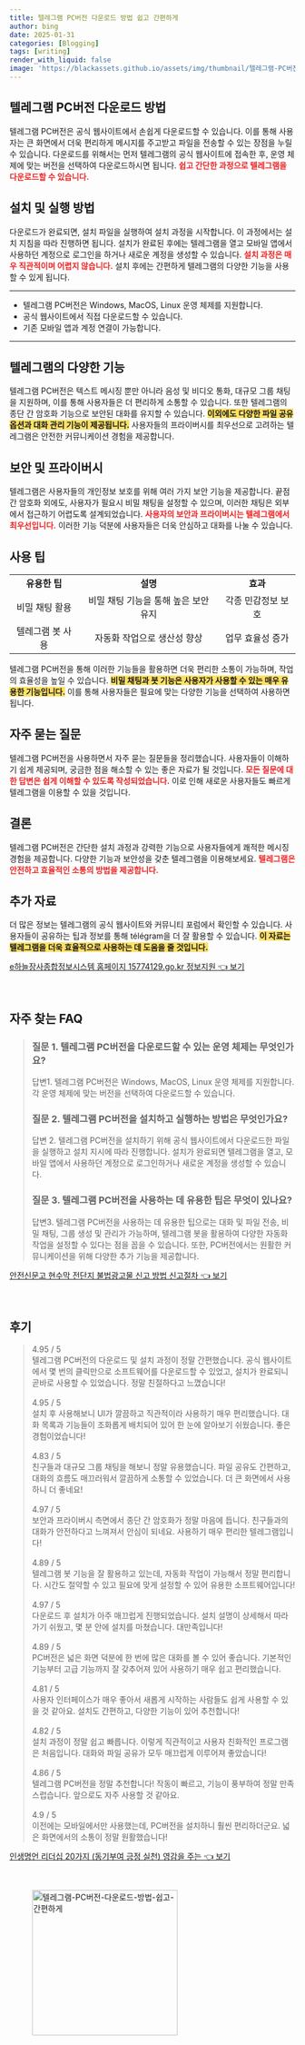```yaml
---
title: 텔레그램 PC버전 다운로드 방법 쉽고 간편하게
author: bing
date: 2025-01-31
categories: [Blogging]
tags: [writing]
render_with_liquid: false
image: 'https://blackassets.github.io/assets/img/thumbnail/텔레그램-PC버전-다운로드-방법-쉽고-간편하게.webp'
---
```



<h2 id='텔레그램 PC버전 다운로드 방법'>텔레그램 PC버전 다운로드 방법</h2>

<p>텔레그램 PC버전은 공식 웹사이트에서 손쉽게 다운로드할 수 있습니다. 이를 통해 사용자는 큰 화면에서 더욱 편리하게 메시지를 주고받고 파일을 전송할 수 있는 장점을 누릴 수 있습니다. 다운로드를 위해서는 먼저 텔레그램의 공식 웹사이트에 접속한 후, 운영 체제에 맞는 버전을 선택하여 다운로드하시면 됩니다. <b><span style="color: #ee2323;">쉽고 간단한 과정으로 텔레그램을 다운로드할 수 있습니다.</span></b></p>

<h2 id='설치 및 실행 방법'>설치 및 실행 방법</h2>

<p>다운로드가 완료되면, 설치 파일을 실행하여 설치 과정을 시작합니다. 이 과정에서는 설치 지침을 따라 진행하면 됩니다. 설치가 완료된 후에는 텔레그램을 열고 모바일 앱에서 사용하던 계정으로 로그인을 하거나 새로운 계정을 생성할 수 있습니다. <b><span style="color: #ee2323;">설치 과정은 매우 직관적이며 어렵지 않습니다.</span></b> 설치 후에는 간편하게 텔레그램의 다양한 기능을 사용할 수 있게 됩니다.</p>

<hr />

<ul>
    <li>텔레그램 PC버전은 Windows, MacOS, Linux 운영 체제를 지원합니다.</li>
    <li>공식 웹사이트에서 직접 다운로드할 수 있습니다.</li>
    <li>기존 모바일 앱과 계정 연결이 가능합니다.</li>
</ul>

<hr />

<h2 id='텔레그램의 다양한 기능'>텔레그램의 다양한 기능</h2>

<p>텔레그램 PC버전은 텍스트 메시징 뿐만 아니라 음성 및 비디오 통화, 대규모 그룹 채팅을 지원하며, 이를 통해 사용자들은 더 편리하게 소통할 수 있습니다. 또한 텔레그램의 종단 간 암호화 기능으로 보안된 대화를 유지할 수 있습니다. <b><span style="background-color: #ffe066;">이외에도 다양한 파일 공유 옵션과 대화 관리 기능이 제공됩니다.</span></b> 사용자들의 프라이버시를 최우선으로 고려하는 텔레그램은 안전한 커뮤니케이션 경험을 제공합니다.</p>

<h2 id='보안 및 프라이버시'>보안 및 프라이버시</h2>

<p>텔레그램은 사용자들의 개인정보 보호를 위해 여러 가지 보안 기능을 제공합니다. 끝점 간 암호화 외에도, 사용자가 필요시 비밀 채팅을 설정할 수 있으며, 이러한 채팅은 외부에서 접근하기 어렵도록 설계되었습니다. <b><span style="color: #ee2323;">사용자의 보안과 프라이버시는 텔레그램에서 최우선입니다.</span></b> 이러한 기능 덕분에 사용자들은 더욱 안심하고 대화를 나눌 수 있습니다.</p>

<h2 id='사용 팁'>사용 팁</h2>

<table>
    <tr>
        <td style="text-align: center; height: 17px;"><b>유용한 팁</b></td>
        <td style="text-align: center; height: 17px;"><b>설명</b></td>
        <td style="text-align: center; height: 17px;"><b>효과</b></td>
    </tr>
    <tr>
        <td style="text-align: center; height: 17px;">비밀 채팅 활용</td>
        <td style="text-align: center; height: 17px;">비밀 채팅 기능을 통해 높은 보안 유지</td>
        <td style="text-align: center; height: 17px;">각종 민감정보 보호</td>
    </tr>
    <tr>
        <td style="text-align: center; height: 17px;">텔레그램 봇 사용</td>
        <td style="text-align: center; height: 17px;">자동화 작업으로 생산성 향상</td>
        <td style="text-align: center; height: 17px;">업무 효율성 증가</td>
    </tr>
</table>

<p>텔레그램 PC버전을 통해 이러한 기능들을 활용하면 더욱 편리한 소통이 가능하며, 작업의 효율성을 높일 수 있습니다. <b><span style="background-color: #ffe066;">비밀 채팅과 봇 기능은 사용자가 사용할 수 있는 매우 유용한 기능입니다.</span></b> 이를 통해 사용자들은 필요에 맞는 다양한 기능을 선택하여 사용하면 됩니다.</p>

<h2 id='자주 묻는 질문'>자주 묻는 질문</h2>

<p>텔레그램 PC버전을 사용하면서 자주 묻는 질문들을 정리했습니다. 사용자들이 이해하기 쉽게 제공되며, 궁금한 점을 해소할 수 있는 좋은 자료가 될 것입니다. <b><span style="color: #ee2323;">모든 질문에 대한 답변은 쉽게 이해할 수 있도록 작성되었습니다.</span></b> 이로 인해 새로운 사용자들도 빠르게 텔레그램을 이용할 수 있을 것입니다.</p>

<h2 id='결론'>결론</h2>

<p>텔레그램 PC버전은 간단한 설치 과정과 강력한 기능으로 사용자들에게 쾌적한 메시징 경험을 제공합니다. 다양한 기능과 보안성을 갖춘 텔레그램을 이용해보세요. <b><span style="color: #ee2323;">텔레그램은 안전하고 효율적인 소통의 방법을 제공합니다.</span></b></p>

<h2 id='추가 자료'>추가 자료</h2>

<p>더 많은 정보는 텔레그램의 공식 웹사이트와 커뮤니티 포럼에서 확인할 수 있습니다. 사용자들이 공유하는 팁과 정보를 통해 télégram을 더 잘 활용할 수 있습니다. <b><span style="background-color: #ffe066;">이 자료는 텔레그램을 더욱 효율적으로 사용하는 데 도움을 줄 것입니다.</span></b></p>


<p><a class="click-button" title="e하늘장사종합정보시스템 홈페이지 15774129.go.kr 정보지원" href="https://blackassets.github.io/posts/e%ED%95%98%EB%8A%98%EC%9E%A5%EC%82%AC%EC%A2%85%ED%95%A9%EC%A0%95%EB%B3%B4%EC%8B%9C%EC%8A%A4%ED%85%9C-%ED%99%88%ED%8E%98%EC%9D%B4%EC%A7%80-15774129.go.kr-%EC%A0%95%EB%B3%B4%EC%A7%80%EC%9B%90/" rel="dofollow">e하늘장사종합정보시스템 홈페이지 15774129.go.kr 정보지원 👈 보기</a></p><br>
<h2 id='자주_찾는_FAQ'>자주 찾는 FAQ</h2>
<div itemscope="" itemtype="https://schema.org/FAQPage"> 
<blockquote> 
<div itemscope="" itemprop="mainEntity" itemtype="https://schema.org/Question"> 
<h3 itemprop="name">질문 1. 텔레그램 PC버전을 다운로드할 수 있는 운영 체제는 무엇인가요?</h3> 
<div itemscope="" itemprop="acceptedAnswer" itemtype="https://schema.org/Answer"> 
<span itemprop="text"> 
<p>답변1. 텔레그램 PC버전은 Windows, MacOS, Linux 운영 체제를 지원합니다. 각 운영 체제에 맞는 버전을 선택하여 다운로드할 수 있습니다.</p> 
</span> 
</div> 
</div> 

<div itemscope="" itemprop="mainEntity" itemtype="https://schema.org/Question"> 
<h3 itemprop="name">질문 2. 텔레그램 PC버전을 설치하고 실행하는 방법은 무엇인가요?</h3> 
<div itemscope="" itemprop="acceptedAnswer" itemtype="https://schema.org/Answer"> 
<span itemprop="text"> 
<p>답변 2. 텔레그램 PC버전을 설치하기 위해 공식 웹사이트에서 다운로드한 파일을 실행하고 설치 지시에 따라 진행합니다. 설치가 완료되면 텔레그램을 열고, 모바일 앱에서 사용하던 계정으로 로그인하거나 새로운 계정을 생성할 수 있습니다.</p> 
</span> 
</div> 
</div> 

<div itemscope="" itemprop="mainEntity" itemtype="https://schema.org/Question"> 
<h3 itemprop="name">질문 3. 텔레그램 PC버전을 사용하는 데 유용한 팁은 무엇이 있나요?</h3> 
<div itemscope="" itemprop="acceptedAnswer" itemtype="https://schema.org/Answer"> 
<span itemprop="text"> 
<p>답변3. 텔레그램 PC버전을 사용하는 데 유용한 팁으로는 대화 및 파일 전송, 비밀 채팅, 그룹 생성 및 관리가 가능하며, 텔레그램 봇을 활용하여 다양한 자동화 작업을 설정할 수 있다는 점을 꼽을 수 있습니다. 또한, PC버전에서는 원활한 커뮤니케이션을 위해 다양한 추가 기능을 제공합니다.</p> 
</span> 
</div> 
</div> 
</blockquote> 
</div>
<p><a class="click-button" title="안전신문고 현수막 전단지 불법광고물 신고 방법 신고절차" href="https://blackassets.github.io/posts/%EC%95%88%EC%A0%84%EC%8B%A0%EB%AC%B8%EA%B3%A0-%ED%98%84%EC%88%98%EB%A7%89-%EC%A0%84%EB%8B%A8%EC%A7%80-%EB%B6%88%EB%B2%95%EA%B4%91%EA%B3%A0%EB%AC%BC-%EC%8B%A0%EA%B3%A0-%EB%B0%A9%EB%B2%95-%EC%8B%A0%EA%B3%A0%EC%A0%88%EC%B0%A8/" rel="dofollow">안전신문고 현수막 전단지 불법광고물 신고 방법 신고절차 👈 보기</a></p><br>
<h2 id='후기'>후기</h2>
<div itemscope itemtype="https://schema.org/Product">
  <blockquote>
  <div itemprop="review" itemscope itemtype="https://schema.org/Review">
      <div itemprop="reviewRating" itemscope itemtype="https://schema.org/Rating"> <span itemprop="ratingValue">4.95</span> / <span itemprop="bestRating">5</span> </div>
      <span itemprop="reviewBody">텔레그램 PC버전의 다운로드 및 설치 과정이 정말 간편했습니다. 공식 웹사이트에서 몇 번의 클릭만으로 소프트웨어를 다운로드할 수 있었고, 설치가 완료되니 곧바로 사용할 수 있었습니다. 정말 친절하다고 느꼈습니다!</span>
  </div>
  <br>
  <div itemprop="review" itemscope itemtype="https://schema.org/Review">
      <div itemprop="reviewRating" itemscope itemtype="https://schema.org/Rating"> <span itemprop="ratingValue">4.95</span> / <span itemprop="bestRating">5</span> </div>
      <span itemprop="reviewBody">설치 후 사용해보니 UI가 깔끔하고 직관적이라 사용하기 매우 편리했습니다. 대화 목록과 기능들이 조화롭게 배치되어 있어 한 눈에 알아보기 쉬웠습니다. 좋은 경험이었습니다!</span>
  </div>
  <br>
  <div itemprop="review" itemscope itemtype="https://schema.org/Review">
      <div itemprop="reviewRating" itemscope itemtype="https://schema.org/Rating"> <span itemprop="ratingValue">4.83</span> / <span itemprop="bestRating">5</span> </div>
      <span itemprop="reviewBody">친구들과 대규모 그룹 채팅을 해보니 정말 유용했습니다. 파일 공유도 간편하고, 대화의 흐름도 매끄러워서 깔끔하게 소통할 수 있었습니다. 더 큰 화면에서 사용하니 더 좋네요!</span>
  </div>
  <br>
  <div itemprop="review" itemscope itemtype="https://schema.org/Review">
      <div itemprop="reviewRating" itemscope itemtype="https://schema.org/Rating"> <span itemprop="ratingValue">4.97</span> / <span itemprop="bestRating">5</span> </div>
      <span itemprop="reviewBody">보안과 프라이버시 측면에서 종단 간 암호화가 정말 마음에 듭니다. 친구들과의 대화가 안전하다고 느껴져서 안심이 되네요. 사용하기 매우 편리한 텔레그램입니다!</span>
  </div>
  <br>
  <div itemprop="review" itemscope itemtype="https://schema.org/Review">
      <div itemprop="reviewRating" itemscope itemtype="schema.org/Rating"> <span itemprop="ratingValue">4.89</span> / <span itemprop="bestRating">5</span> </div>
      <span itemprop="reviewBody">텔레그램 봇 기능을 잘 활용하고 있는데, 자동화 작업이 가능해서 정말 편리합니다. 시간도 절약할 수 있고 필요에 맞게 설정할 수 있어 유용한 소프트웨어입니다!</span>
  </div>
  <br>
  <div itemprop="review" itemscope itemtype="https://schema.org/Review">
      <div itemprop="reviewRating" itemscope itemtype="https://schema.org/Rating"> <span itemprop="ratingValue">4.97</span> / <span itemprop="bestRating">5</span> </div>
      <span itemprop="reviewBody">다운로드 후 설치가 아주 매끄럽게 진행되었습니다. 설치 설명이 상세해서 따라가기 쉬웠고, 몇 분 안에 설치를 마쳤습니다. 대만족입니다!</span>
  </div>
  <br>
  <div itemprop="review" itemscope itemtype="https://schema.org/Review">
      <div itemprop="reviewRating" itemscope itemtype="https://schema.org/Rating"> <span itemprop="ratingValue">4.89</span> / <span itemprop="bestRating">5</span> </div>
      <span itemprop="reviewBody">PC버전은 넓은 화면 덕분에 한 번에 많은 대화를 볼 수 있어 좋습니다. 기본적인 기능부터 고급 기능까지 잘 갖추어져 있어 사용하기 매우 쉽고 편리했습니다.</span>
  </div>
  <br>
  <div itemprop="review" itemscope itemtype="https://schema.org/Review">
      <div itemprop="reviewRating" itemscope itemtype="https://schema.org/Rating"> <span itemprop="ratingValue">4.81</span> / <span itemprop="bestRating">5</span> </div>
      <span itemprop="reviewBody">사용자 인터페이스가 매우 좋아서 새롭게 시작하는 사람들도 쉽게 사용할 수 있을 것 같아요. 설치도 간편하고, 다양한 기능이 있어 추천합니다!</span>
  </div>
  <br>
  <div itemprop="review" itemscope itemtype="https://schema.org/Review">
      <div itemprop="reviewRating" itemscope itemtype="https://schema.org/Rating"> <span itemprop="ratingValue">4.82</span> / <span itemprop="bestRating">5</span> </div>
      <span itemprop="reviewBody">설치 과정이 정말 쉽고 빠릅니다. 이렇게 직관적이고 사용자 친화적인 프로그램은 처음입니다. 대화와 파일 공유가 모두 매끄럽게 이루어져 좋았습니다!</span>
  </div>
  <br>
  <div itemprop="review" itemscope itemtype="https://schema.org/Review">
      <div itemprop="reviewRating" itemscope itemtype="schema.org/Rating"> <span itemprop="ratingValue">4.86</span> / <span itemprop="bestRating">5</span> </div>
      <span itemprop="reviewBody">텔레그램 PC버전을 정말 추천합니다! 작동이 빠르고, 기능이 풍부하여 정말 만족스럽습니다. 앞으로도 자주 사용할 것 같아요.</span>
  </div>
  <br>
  <div itemprop="review" itemscope itemtype="https://schema.org/Review">
      <div itemprop="reviewRating" itemscope itemtype="schema.org/Rating"> <span itemprop="ratingValue">4.9</span> / <span itemprop="bestRating">5</span> </div>
      <span itemprop="reviewBody">이전에는 모바일에서만 사용했는데, PC버전을 설치하니 훨씬 편리하더군요. 넓은 화면에서의 소통이 정말 원활했습니다!</span>
  </div>
  </blockquote>
</div>
<p><a class="click-button" title="인생명언 리더십 20가지 (동기부여 긍정 실천) 영감을 주는" href="https://blackassets.github.io/posts/%EC%9D%B8%EC%83%9D%EB%AA%85%EC%96%B8-%EB%A6%AC%EB%8D%94%EC%8B%AD-20%EA%B0%80%EC%A7%80-(%EB%8F%99%EA%B8%B0%EB%B6%80%EC%97%AC-%EA%B8%8D%EC%A0%95-%EC%8B%A4%EC%B2%9C)-%EC%98%81%EA%B0%90%EC%9D%84-%EC%A3%BC%EB%8A%94/" rel="dofollow">인생명언 리더십 20가지 (동기부여 긍정 실천) 영감을 주는 👈 보기</a></p><br>
<figure class="image"><img src="https://blackassets.github.io/assets/img/thumbnail/텔레그램-PC버전-다운로드-방법-쉽고-간편하게.webp" alt="텔레그램-PC버전-다운로드-방법-쉽고-간편하게" width="256" height="256"></figure>